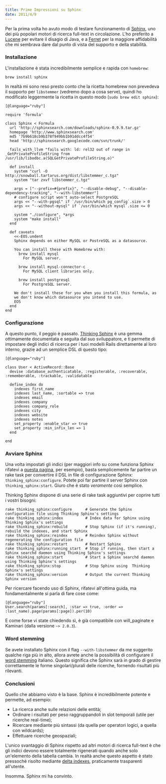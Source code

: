 ```yaml
---
title: Prime Impressioni su Sphinx
date: 2011/4/9
---
```


Per la prima volta ho avuto modo di testare funzionamento di [Sphinx](http://sphinxsearch.com/), uno dei più popolari motori di ricerca full-text in circolazione. L'ho preferito a [Lucene](http://lucene.apache.org/) per evitare il disagio di Java, e a  [Ferret](http://ferret.davebalmain.com/) per la maggiore affidabilità che mi sembrava dare dal punto di vista del supporto e della stabilità.

### Installazione

L'installazione è stata incredibilmente semplice e rapida con `homebrew`:

    brew install sphinx

In realtà mi sono reso presto conto che la ricetta homebrew non
prevedeva il supporto per `libstemmer` (vedremo dopo a cosa serve),
quindi ho modificato leggermente la ricetta in questo modo (`sudo brew
edit sphinx`):


    [@language="ruby"]

    require 'formula'

    class Sphinx < Formula
      url 'http://sphinxsearch.com/downloads/sphinx-0.9.9.tar.gz'
      homepage 'http://www.sphinxsearch.com'
      md5 '7b9b618cb9b378f949bb1b91ddcc4f54'
      head 'http://sphinxsearch.googlecode.com/svn/trunk/'

      fails_with_llvm "fails with: ld: rel32 out of range in _GetPrivateProfileString from /usr/lib/libodbc.a(SQLGetPrivateProfileString.o)"

      def install
        system "curl -O http://snowball.tartarus.org/dist/libstemmer_c.tgz"
        system "tar zxvf libstemmer_c.tgz"

        args = ["--prefix=#{prefix}", "--disable-debug", "--disable-dependency-tracking", "--with-libstemmer"]
        # configure script won't auto-select PostgreSQL
        args << "--with-pgsql" if `/usr/bin/which pg_config`.size > 0
        args << "--without-mysql" if `/usr/bin/which mysql`.size <= 0

        system "./configure", *args
        system "make install"
      end

      def caveats
        <<-EOS.undent
        Sphinx depends on either MySQL or PostreSQL as a datasource.

        You can install these with Homebrew with:
          brew install mysql
            For MySQL server.

          brew install mysql-connector-c
            For MySQL client libraries only.

          brew install postgresql
            For PostgreSQL server.

        We don't install these for you when you install this formula, as
        we don't know which datasource you intend to use.
        EOS
      end
    end


### Configurazione

A questo punto, il peggio è passato. [Thinking
Sphinx](http://freelancing-god.github.com/) è una gemma ottimamente
documentata e seguita dal suo sviluppatore, e ti permette di impostare
degli indici di ricerca per i tuoi modelli Rails direttamente al loro
interno, grazie ad un semplice DSL di questo tipo:

    [@language="ruby"]

    class User < ActiveRecord::Base
      devise :database_authenticatable, :registerable, :recoverable, :rememberable, :trackable, :validatable

      define_index do
        indexes first_name
        indexes last_name, :sortable => true
        indexes email
        indexes company
        indexes company_role
        indexes city
        indexes website
        indexes notes
        set_property :enable_star => true
        set_property :min_infix_len => 1
      end

    end

### Avviare Sphinx

Una volta impostati gli indici (per maggiori info su come funziona
Sphinx rifatevi a [questa
pagina](http://freelancing-god.github.com/ts/en/sphinx_basics.html), per
esempio), basta semplicemente far partire un rake task per convertire il
DSL in file di configurazione Sphinx: `thinking_sphinx:configure`.
Potete poi far partire il server Sphinx con `thinking_sphinx:start`.
Giuro che è stato *veramente* così semplice.

Thinking Sphinx dispone di una serie di rake task aggiuntivi per coprire
tutti i vostri bisogni:

    rake thinking_sphinx:configure      # Generate the Sphinx configuration file using Thinking Sphinx's settings
    rake thinking_sphinx:index          # Index data for Sphinx using Thinking Sphinx's settings
    rake thinking_sphinx:rebuild        # Stop Sphinx (if it's running), rebuild the indexes, and start Sphinx
    rake thinking_sphinx:reindex        # Reindex Sphinx without regenerating the configuration file
    rake thinking_sphinx:restart        # Restart Sphinx
    rake thinking_sphinx:running_start  # Stop if running, then start a Sphinx searchd daemon using Thinking Sphinx's settings
    rake thinking_sphinx:start          # Start a Sphinx searchd daemon using Thinking Sphinx's settings
    rake thinking_sphinx:stop           # Stop Sphinx using  Thinking Sphinx's settings
    rake thinking_sphinx:version        # Output the current Thinking Sphinx version

Per ricercare facendo uso di Sphinx, rifatevi all'ottima guida, ma fondamentalmente si parla di fare cose come:

    [@language="ruby"]
    User.search(params[:search], :star => true, :order => :last_name).page(params[:page]).per(10)

E come forse vi state chiedendo sì, è già compatibile con
will_paginate e Kaminari (dalla versione `~> 2.0.3`).

### Word stemming

Se avete installato Sphinx con il flag `--with-libstemmer` da me suggerito qualche riga più in alto, allora avrete anche la possibilità di configurare il [word stemming](http://freelancing-god.github.com/ts/en/advanced_config.html) italiano. Questo significa che Sphinx sarà in grado di gestire correttamente le forme singolari/plurali delle ricerche, fornendo risultati più rilevanti.


### Conclusioni

Quello che abbiamo visto è la base. Sphinx è incredibilmente potente e permette, ad esempio:

* La ricerca anche sulle relazioni delle entità;
* Ordinare i risultati per peso raggruppandoli in slot temporali (utile per ricerche real-time);
* Ricercare mediante più sintassi (da quella per operatori logici, a quella con wildcards);
* Effettuare ricerche geospaziali;

L'unico svantaggio di Sphinx rispetto ad altri motori di ricerca full-text è che gli indici devono essere totalmente rigenerati quando anche solo un'elemento della tabella cambia. In realtà anche questo aspetto è stato pressochè risolto mediante [delta indexes](http://freelancing-god.github.com/ts/en/deltas.html), praticamente trasparenti all'utente.

Insomma. Sphinx mi ha convinto.
